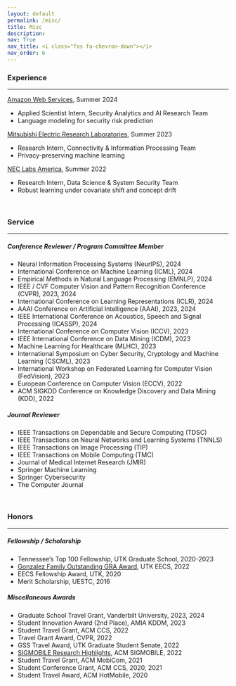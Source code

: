 ```yaml
---
layout: default
permalink: /misc/
title: Misc
description:
nav: True
nav_title: <i class="fas fa-chevron-down"></i>
nav_order: 6
---
```


### Experience
---
[Amazon Web Services](https://aws.amazon.com/security/), Summer 2024
- Applied Scientist Intern, Security Analytics and AI Research Team
- Language modeling for security risk prediction

[Mitsubishi Electric Research Laboratories](https://www.merl.com/), Summer 2023
- Research Intern, Connectivity & Information Processing Team
- Privacy-preserving machine learning

[NEC Labs America](https://www.nec-labs.com/), Summer 2022
- Research Intern, Data Science & System Security Team
- Robust learning under covariate shift and concept drift 

<br>


### Service
---

##### Conference Reviewer / Program Committee Member
- Neural Information Processing Systems (NeurIPS), 2024
- International Conference on Machine Learning (ICML), 2024
- Empirical Methods in Natural Language Processing (EMNLP), 2024
- IEEE / CVF Computer Vision and Pattern Recognition Conference (CVPR), 2023, 2024
- International Conference on Learning Representations (ICLR), 2024
- AAAI Conference on Artificial Intelligence (AAAI), 2023, 2024
- IEEE International Conference on Acoustics, Speech and Signal Processing (ICASSP), 2024
- International Conference on Computer Vision (ICCV), 2023
- IEEE International Conference on Data Mining (ICDM), 2023
- Machine Learning for Healthcare (MLHC), 2023
- International Symposium on Cyber Security, Cryptology and Machine Learning
(CSCML), 2023
- International Workshop on Federated Learning for Computer Vision (FedVision), 2023
- European Conference on Computer Vision (ECCV), 2022
- ACM SIGKDD Conference on Knowledge Discovery and Data Mining (KDD), 2022

##### Journal Reviewer
- IEEE Transactions on Dependable and Secure Computing (TDSC)
- IEEE Transactions on Neural Networks and Learning Systems (TNNLS)
- IEEE Transactions on Image Processing (TIP)
- IEEE Transactions on Mobile Computing (TMC)
- Journal of Medical Internet Research (JMIR)
- Springer Machine Learning
- Springer Cybersecurity
- The Computer Journal


<br>


### Honors
---

##### Fellowship / Scholarship
- Tennessee’s Top 100 Fellowship, UTK Graduate School, 2020-2023
- [Gonzalez Family Outstanding GRA Award](https://www.eecs.utk.edu/2022-eecs-gonzalez-family-awards-announced/), UTK EECS, 2022
- EECS Fellowship Award, UTK, 2020
- Merit Scholarship, UESTC, 2016

##### Miscellaneous Awards
- Graduate School Travel Grant, Vanderbilt University, 2023, 2024
- Student Innovation Award (2nd Place), AMIA KDDM, 2023
- Student Travel Grant, ACM CCS, 2022
- Travel Grant Award, CVPR, 2022
- GSS Travel Award, UTK Graduate Student Senate, 2022
- [SIGMOBILE Research Highlights](https://www.sigmobile.org/grav/publications/research-highlights), ACM SIGMOBILE, 2022
- Student Travel Grant, ACM MobiCom, 2021
- Student Conference Grant, ACM CCS, 2020, 2021
- Student Travel Award, ACM HotMobile, 2020
